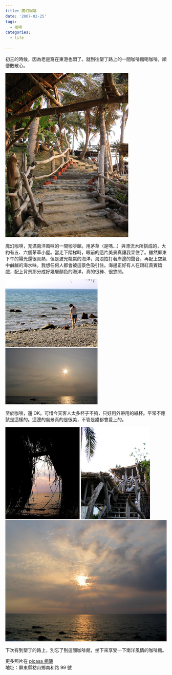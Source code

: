 ```yaml
---
title: 魔幻咖啡
date: '2007-02-25'
tags:
  - 咖啡
categories:
  - life

---
```

初三的時候，因為老是窩在東港也悶了。就到往墾丁路上的一間咖啡館喝咖啡，順便散散心。  
  
![蓋在海邊上的南洋風味咖啡館](images/0.jpg)
  
魔幻咖啡，充滿南洋風味的一間咖啡館。用茅草（是嗎…）與漂流木所搭成的，大約有五、六個茅草小屋。當走下階梯時，眼前的這片美景真讓我呆住了。雖然屏東下午的陽光還很炎熱，但是波光粼粼的海洋，海浪拍打著岸邊的聲音，再配上空氣中鹹鹹的海水味。我想任何人都會被這景色吸引住。海邊正好有人在跟紅貴賓嬉戲，配上背景那分成好幾層顏色的海洋，真的很棒、很悠閒。  
  
[![](images/1.jpg)](http://picasaweb.google.com/yurenju/MagicCoffee/photo#5033585964824116930) [![](images/2.jpg)](http://picasaweb.google.com/yurenju/MagicCoffee/photo#5033585982003986146)  
  
至於咖啡，還 OK。可惜今天客人太多杯子不夠，只好用外帶用的紙杯。平常不應該是這樣的。這邊的風景真的是很美，不管是誰都會愛上的。  
  
[![](images/3.jpg)](http://picasaweb.google.com/yurenju/MagicCoffee/photo#5033586042133528354) [![](images/4.jpg)](http://picasaweb.google.com/yurenju/MagicCoffee/photo#5033586085083201394) ![很漂亮的夕陽](images/5.jpg)
  
下次有到墾丁的路上，別忘了到這間咖啡館，坐下來享受一下南洋風情的咖啡館。  
  
更多照片在 [picasa 相簿](http://picasaweb.google.com/yurenju/MagicCoffee)  
地址：屏東縣枋山鄉南和路 99 號